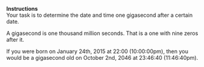 **Instructions**  
Your task is to determine the date and time one gigasecond after a certain date.

A gigasecond is one thousand million seconds. That is a one with nine zeros after it.

If you were born on January 24th, 2015 at 22:00 (10:00:00pm), then you would be a gigasecond old on
October 2nd, 2046 at 23:46:40 (11:46:40pm).